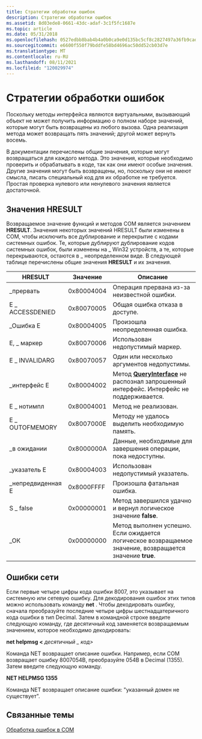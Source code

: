 ```yaml
---
title: Стратегии обработки ошибок
description: Стратегии обработки ошибок
ms.assetid: 8d03ede8-0661-43dc-adaf-3c1f5fc1687e
ms.topic: article
ms.date: 05/31/2018
ms.openlocfilehash: 0527edbb8bab4b4a0b0ca9e0d135bc5cf8c2827497a36fb9cad021680868f764
ms.sourcegitcommit: e6600f550f79bddfe58bd4696ac50dd52cb03d7e
ms.translationtype: MT
ms.contentlocale: ru-RU
ms.lasthandoff: 08/11/2021
ms.locfileid: "120029974"
---
```

# <a name="error-handling-strategies"></a>Стратегии обработки ошибок

Поскольку методы интерфейса являются виртуальными, вызывающий объект не может получить информацию о полном наборе значений, которые могут быть возвращены из любого вызова. Одна реализация метода может возвращать пять значений; другой может вернуть восемь.

В документации перечислены общие значения, которые могут возвращаться для каждого метода. Это значения, которые необходимо проверить и обрабатывать в коде, так как они имеют особые значения. Другие значения могут быть возвращены, но, поскольку они не имеют смысла, писать специальный код для их обработке не требуется. Простая проверка нулевого или ненулевого значения является достаточной.

## <a name="hresult-values"></a>Значения HRESULT

Возвращаемое значение функций и методов COM является значением **HRESULT**. Значения некоторых значений HRESULT были изменены в COM, чтобы исключить все дублирование и перекрытие с кодами системных ошибок. Те, которые дублируют дублирование кодов системных ошибок, были изменены на \_ Win32 устройств, а те, которые перекрываются, остаются в \_ неопределенном виде. В следующей таблице перечислены общие значения **HRESULT** и их значения.



| HRESULT                    | Значение                 | Описание                                                                                                                                        |
|----------------------------|-----------------------|----------------------------------------------------------------------------------------------------------------------------------------------------|
| \_прервать<br/>        | 0x80004004<br/> | Операция прервана из-за неизвестной ошибки.<br/>                                                                              |
| E \_ ACCESSDENIED<br/> | 0x80070005<br/> | Общая ошибка отказа в доступе.<br/>                                                                                                          |
| \_Ошибка E<br/>         | 0x80004005<br/> | Произошла неопределенная ошибка.<br/>                                                                                                    |
| E, \_ маркер<br/>       | 0x80070006<br/> | Использован недопустимый маркер.<br/>                                                                                                             |
| E \_ INVALIDARG<br/>   | 0x80070057<br/> | Один или несколько аргументов недопустимы.<br/>                                                                                                      |
| \_интерфейс E<br/>  | 0x80004002<br/> | Метод [**QueryInterface**](/windows/desktop/api/Unknwn/nf-unknwn-iunknown-queryinterface(q)) не распознал запрошенный интерфейс. Интерфейс не поддерживается.<br/> |
| E \_ нотимпл<br/>      | 0x80004001<br/> | Метод не реализован.<br/>                                                                                                          |
| E \_ OUTOFMEMORY<br/>  | 0x8007000E<br/> | Методу не удалось выделить необходимую память.<br/>                                                                                         |
| \_в ожидании<br/>      | 0x8000000A<br/> | Данные, необходимые для завершения операции, пока недоступны.<br/>                                                                      |
| \_указатель E<br/>      | 0x80004003<br/> | Использован недопустимый указатель.<br/>                                                                                                            |
| \_непредвиденная E<br/>   | 0x8000FFFF<br/> | Произошла фатальная ошибка.<br/>                                                                                                    |
| S \_ false<br/>        | 0x00000001<br/> | Метод завершился удачно и вернул логическое значение **false**.<br/>                                                                          |
| \_ОК<br/>           | 0x00000000<br/> | Метод выполнен успешно. Если ожидается логическое возвращаемое значение, возвращается значение **true**.<br/>                                            |



 

## <a name="network-errors"></a>Ошибки сети

Если первые четыре цифры кода ошибки 8007, это указывает на системную или сетевую ошибку. Для декодирования ошибок этих типов можно использовать команду **net** . Чтобы декодировать ошибку, сначала преобразуйте последние четыре цифры шестнадцатеричного кода ошибки в тип Decimal. Затем в командной строке введите следующую команду, где десятичный код заменяется возвращаемым значением, которое необходимо декодировать:

**net helpmsg <** _десятичный \_ код_*_>_*

Команда NET возвращает описание ошибки. Например, если COM возвращает ошибку 8007054B, преобразуйте 054B в Decimal (1355). Затем введите следующую команду.

**NET HELPMSG 1355**

Команда NET возвращает описание ошибки: "указанный домен не существует".

## <a name="related-topics"></a>Связанные темы

<dl> <dt>

[Обработка ошибок в COM](error-handling-in-com.md)
</dt> </dl>

 

 





